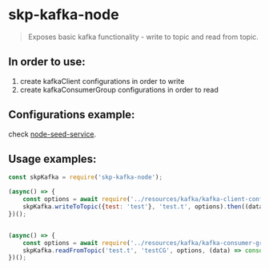 skp-kafka-node
===============
<blockquote>
Exposes basic kafka functionality - write to topic and read from topic.
</blockquote>

## In order to use:
1.  create kafkaClient configurations in order to write 
2.  create kafkaConsumerGroup configurations in order to read
## Configurations example: 
check [node-seed-service](https://bitbucket.app.iaf/projects/SP/repos/node-seed-service/browse).

## Usage examples:

```javascript
const skpKafka = require('skp-kafka-node');

(async() => {
    const options = await require('../resources/kafka/kafka-client-configurations');
    skpKafka.writeToTopic({test: 'test'}, 'test.t', options).then((data) => console.log('works')).catch((err) => console.log("doesn't work- " + err));
})();


(async() => {
    const options = await require('../resources/kafka/kafka-consumer-group-configurations');
    skpKafka.readFromTopic('test.t', 'testCG', options, (data) => console.log(data), (err) => console.log(err));
})();
```
